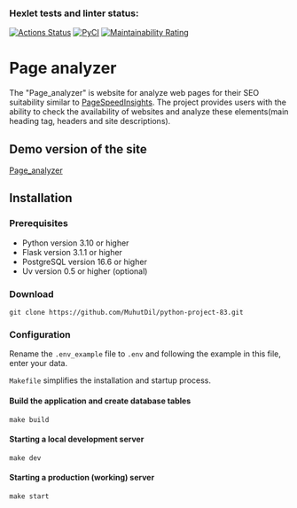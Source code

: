 ### Hexlet tests and linter status:
[![Actions Status](https://github.com/MuhutDil/python-project-83/actions/workflows/hexlet-check.yml/badge.svg)](https://github.com/MuhutDil/python-project-83/actions)
[![PyCI](https://github.com/MuhutDil/python-project-83/actions/workflows/pyci.yml/badge.svg)](https://github.com/MuhutDil/python-project-83/actions/workflows/pyci.yml)
[![Maintainability Rating](https://sonarcloud.io/api/project_badges/measure?project=MuhutDil_python-project-83&metric=sqale_rating)](https://sonarcloud.io/summary/new_code?id=MuhutDil_python-project-83)

# Page analyzer
The "Page_analyzer" is website for analyze web pages for their SEO suitability similar to [PageSpeed ​​Insights](https://pagespeed.web.dev/). The project provides users with the ability to check the availability of websites and analyze these elements(main heading tag, headers and site descriptions).

## Demo version of the site
[Page_analyzer](https://python-project-83-gn03.onrender.com)
 
## Installation
### Prerequisites
- Python version 3.10 or higher
- Flask version 3.1.1 or higher
- PostgreSQL version 16.6 or higher
- Uv version 0.5 or higher (optional)
 
### Download
    git clone https://github.com/MuhutDil/python-project-83.git

### Configuration
Rename the `.env_example` file to `.env` and following the example in this file, enter your data.

`Makefile` simplifies the installation and startup process.
#### Build the application and create database tables
    make build
#### Starting a local development server
    make dev
#### Starting a production (working) server
    make start